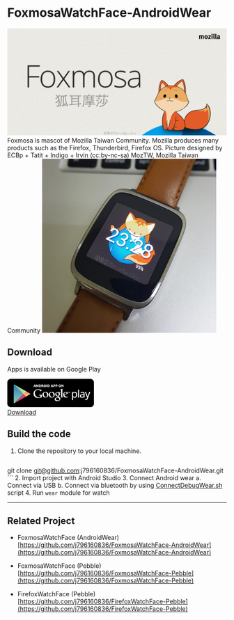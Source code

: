 # FoxmosaWatchFace-AndroidWear

<img src="https://raw.githubusercontent.com/j796160836/FoxmosaWatchFace-AndroidWear/master/screenshot/banner.jpg" width="600">   
Foxmosa is mascot of Mozilla Taiwan Community.  
Mozilla produces many products such as the Firefox, Thunderbird, Firefox OS.  
Picture designed by ECBp + Tatit + Indigo + Irvin (cc:by-nc-sa)  
MozTW, Mozilla Taiwan Community  
  
<img src="https://raw.githubusercontent.com/j796160836/FoxmosaWatchFace-AndroidWear/master/screenshot/photo_rect.jpg" width="400">  
  
## Download
Apps is available on Google Play  
  
<a href="https://play.google.com/store/apps/details?id=com.johnnyworks.foxmosawatchface">
<img src="https://raw.githubusercontent.com/j796160836/FoxmosaWatchFace-AndroidWear/master/screenshot/play.png" alt="GooglePlay download"><br />
Download
</a>

## Build the code  

1. Clone the repository to your local machine.  

	```
git clone git@github.com:j796160836/FoxmosaWatchFace-AndroidWear.git
	```
2. Import project with Android Studio
3. Connect Android wear
	a. Connect via USB
	b. Connect via bluetooth by using [ConnectDebugWear.sh](https://gist.github.com/j796160836/9b135a8de4c44846fd82) script
4. Run `wear` module for watch
	

----
	
## Related Project

- FoxmosaWatchFace (AndroidWear)  
[https://github.com/j796160836/FoxmosaWatchFace-AndroidWear](https://github.com/j796160836/FoxmosaWatchFace-AndroidWear)

- FoxmosaWatchFace (Pebble)  
[https://github.com/j796160836/FoxmosaWatchFace-Pebble](https://github.com/j796160836/FoxmosaWatchFace-Pebble)

- FirefoxWatchFace (Pebble)  
[https://github.com/j796160836/FirefoxWatchFace-Pebble](https://github.com/j796160836/FirefoxWatchFace-Pebble) 

